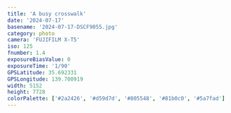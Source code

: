 ```yaml
---
title: 'A busy crosswalk'
date: '2024-07-17'
basename: '2024-07-17-DSCF9055.jpg'
category: photo
camera: 'FUJIFILM X-T5'
iso: 125
fnumber: 1.4
exposureBiasValue: 0
exposureTime: '1/90'
GPSLatitude: 35.692331
GPSLongitude: 139.700919
width: 5152
height: 7728
colorPalette: ['#2a2426', '#d59d7d', '#805548', '#81b0c0', '#5a7fad']
---
```

